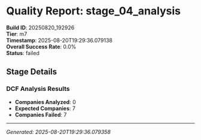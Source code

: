 # Quality Report: stage_04_analysis

**Build ID**: 20250820_192926  
**Tier**: m7  
**Timestamp**: 2025-08-20T19:29:36.079138  
**Overall Success Rate**: 0.0%  
**Status**: failed

## Stage Details

### DCF Analysis Results

- **Companies Analyzed**: 0
- **Expected Companies**: 7
- **Companies Failed**: 7

---
*Generated: 2025-08-20T19:29:36.079358*
